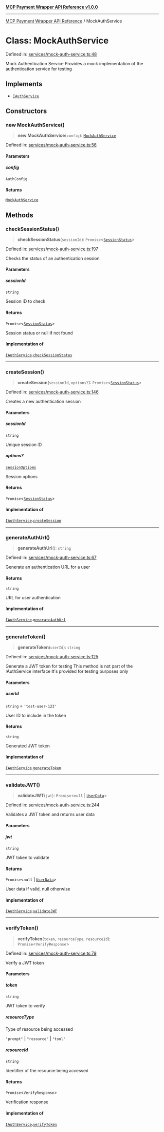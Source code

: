 [**MCP Payment Wrapper API Reference v1.0.0**](../README.md)

***

[MCP Payment Wrapper API Reference](../globals.md) / MockAuthService

# Class: MockAuthService

Defined in: [services/mock-auth-service.ts:48](https://github.com/crazyrabbitLTC/mcp-payment-wrapper/blob/1ff06e57ea826fa74274a44578bd2a0ae2de8e57/src/services/mock-auth-service.ts#L48)

Mock Authentication Service
Provides a mock implementation of the authentication service for testing

## Implements

- [`IAuthService`](../interfaces/IAuthService.md)

## Constructors

### new MockAuthService()

> **new MockAuthService**(`config`): [`MockAuthService`](MockAuthService.md)

Defined in: [services/mock-auth-service.ts:56](https://github.com/crazyrabbitLTC/mcp-payment-wrapper/blob/1ff06e57ea826fa74274a44578bd2a0ae2de8e57/src/services/mock-auth-service.ts#L56)

#### Parameters

##### config

`AuthConfig`

#### Returns

[`MockAuthService`](MockAuthService.md)

## Methods

### checkSessionStatus()

> **checkSessionStatus**(`sessionId`): `Promise`\<[`SessionStatus`](../interfaces/SessionStatus.md)\>

Defined in: [services/mock-auth-service.ts:197](https://github.com/crazyrabbitLTC/mcp-payment-wrapper/blob/1ff06e57ea826fa74274a44578bd2a0ae2de8e57/src/services/mock-auth-service.ts#L197)

Checks the status of an authentication session

#### Parameters

##### sessionId

`string`

Session ID to check

#### Returns

`Promise`\<[`SessionStatus`](../interfaces/SessionStatus.md)\>

Session status or null if not found

#### Implementation of

[`IAuthService`](../interfaces/IAuthService.md).[`checkSessionStatus`](../interfaces/IAuthService.md#checksessionstatus)

***

### createSession()

> **createSession**(`sessionId`, `options`?): `Promise`\<[`SessionStatus`](../interfaces/SessionStatus.md)\>

Defined in: [services/mock-auth-service.ts:146](https://github.com/crazyrabbitLTC/mcp-payment-wrapper/blob/1ff06e57ea826fa74274a44578bd2a0ae2de8e57/src/services/mock-auth-service.ts#L146)

Creates a new authentication session

#### Parameters

##### sessionId

`string`

Unique session ID

##### options?

[`SessionOptions`](../interfaces/SessionOptions.md)

Session options

#### Returns

`Promise`\<[`SessionStatus`](../interfaces/SessionStatus.md)\>

#### Implementation of

[`IAuthService`](../interfaces/IAuthService.md).[`createSession`](../interfaces/IAuthService.md#createsession)

***

### generateAuthUrl()

> **generateAuthUrl**(): `string`

Defined in: [services/mock-auth-service.ts:67](https://github.com/crazyrabbitLTC/mcp-payment-wrapper/blob/1ff06e57ea826fa74274a44578bd2a0ae2de8e57/src/services/mock-auth-service.ts#L67)

Generate an authentication URL for a user

#### Returns

`string`

URL for user authentication

#### Implementation of

[`IAuthService`](../interfaces/IAuthService.md).[`generateAuthUrl`](../interfaces/IAuthService.md#generateauthurl)

***

### generateToken()

> **generateToken**(`userId`): `string`

Defined in: [services/mock-auth-service.ts:125](https://github.com/crazyrabbitLTC/mcp-payment-wrapper/blob/1ff06e57ea826fa74274a44578bd2a0ae2de8e57/src/services/mock-auth-service.ts#L125)

Generate a JWT token for testing
This method is not part of the IAuthService interface
It's provided for testing purposes only

#### Parameters

##### userId

`string` = `'test-user-123'`

User ID to include in the token

#### Returns

`string`

Generated JWT token

#### Implementation of

[`IAuthService`](../interfaces/IAuthService.md).[`generateToken`](../interfaces/IAuthService.md#generatetoken)

***

### validateJWT()

> **validateJWT**(`jwt`): `Promise`\<`null` \| [`UserData`](../interfaces/UserData.md)\>

Defined in: [services/mock-auth-service.ts:244](https://github.com/crazyrabbitLTC/mcp-payment-wrapper/blob/1ff06e57ea826fa74274a44578bd2a0ae2de8e57/src/services/mock-auth-service.ts#L244)

Validates a JWT token and returns user data

#### Parameters

##### jwt

`string`

JWT token to validate

#### Returns

`Promise`\<`null` \| [`UserData`](../interfaces/UserData.md)\>

User data if valid, null otherwise

#### Implementation of

[`IAuthService`](../interfaces/IAuthService.md).[`validateJWT`](../interfaces/IAuthService.md#validatejwt)

***

### verifyToken()

> **verifyToken**(`token`, `resourceType`, `resourceId`): `Promise`\<`VerifyResponse`\>

Defined in: [services/mock-auth-service.ts:79](https://github.com/crazyrabbitLTC/mcp-payment-wrapper/blob/1ff06e57ea826fa74274a44578bd2a0ae2de8e57/src/services/mock-auth-service.ts#L79)

Verify a JWT token

#### Parameters

##### token

`string`

JWT token to verify

##### resourceType

Type of resource being accessed

`"prompt"` | `"resource"` | `"tool"`

##### resourceId

`string`

Identifier of the resource being accessed

#### Returns

`Promise`\<`VerifyResponse`\>

Verification response

#### Implementation of

[`IAuthService`](../interfaces/IAuthService.md).[`verifyToken`](../interfaces/IAuthService.md#verifytoken)

